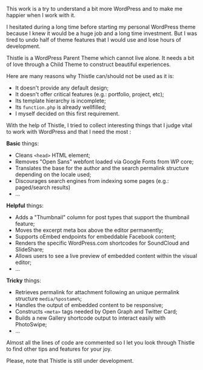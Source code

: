 This work is a try to understand a bit more WordPress and to make me happier when I work with it.

I hesitated during a long time before starting my personal WordPress theme 
because I knew it would be a huge job and a long time investment. 
But I was tired to undo half of theme features that I would use and lose hours of development.

Thistle is a WordPress Parent Theme which cannot live alone. It needs a bit of love
through a Child Theme to construct beautiful experiences.

Here are many reasons why Thistle can/should not be used as it is:

* It doesn't provide any default design;
* It doesn't offer critical features (e.g.: portfolio, project, etc);
* Its template hierarchy is incomplete;
* Its `function.php` is already wellfilled;
* I myself decided on this first requirement.

With the help of Thistle, I tried to collect interesting things that I judge vital
to work with WordPress and that I need the most :

**Basic** things:

* Cleans `<head>` HTML element;
* Removes "Open Sans" webfont loaded via Google Fonts from WP core;
* Translates the base for the author and the search permalink structure depending on the locale used;
* Discourages search engines from indexing some pages (e.g.: paged/search results)
* …

**Helpful** things:

* Adds a "Thumbnail" column for post types that support the thumbnail feature;
* Moves the excerpt meta box above the editor permanently;
* Supports oEmbed endpoints for embeddable Facebook content;
* Renders the specific WordPress.com shortcodes for SoundCloud and SlideShare;
* Allows users to see a live preview of embedded content within the visual editor;
* …

**Tricky** things:

* Retrieves permalink for attachment following an unique permalink structure `media/%postame%`;
* Handles the output of embedded content to be responsive;
* Constructs `<meta>` tags needed by Open Graph and Twitter Card;
* Builds a new Gallery shortcode output to interact easily with PhotoSwipe;
* …

Almost all the lines of code are commented so I let you look through Thistle to find other tips and features for your joy.

Please, note that Thistle is still under development.
